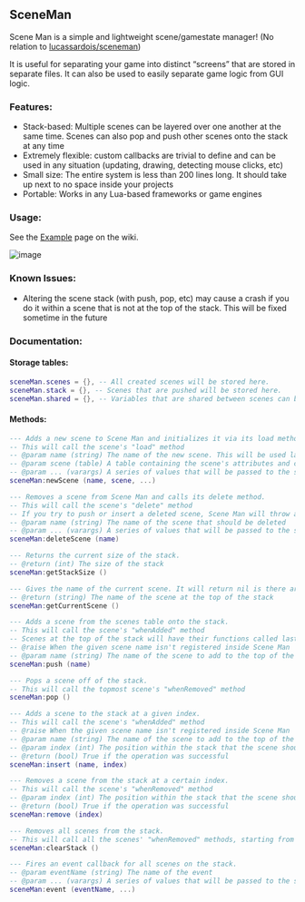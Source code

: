 ## SceneMan

Scene Man is a simple and lightweight scene/gamestate manager! (No relation to [lucassardois/sceneman](https://github.com/lucassardois/sceneman))

It is useful for separating your game into distinct “screens” that are stored in separate files. It can also be used to easily separate game logic from GUI logic.

### Features:

*   Stack-based: Multiple scenes can be layered over one another at the same time. Scenes can also pop and push other scenes onto the stack at any time
*   Extremely flexible: custom callbacks are trivial to define and can be used in any situation (updating, drawing, detecting mouse clicks, etc)
*   Small size: The entire system is less than 200 lines long. It should take up next to no space inside your projects
*   Portable: Works in any Lua-based frameworks or game engines

### Usage:

See the [Example](https://github.com/KINGTUT10101/SceneMan/wiki/Example) page on the wiki.

![image](https://github.com/KINGTUT10101/SceneMan/assets/45105509/4df08b3f-3235-4a5d-91ca-5073b5924a50)

### Known Issues:

*   Altering the scene stack (with push, pop, etc) may cause a crash if you do it within a scene that is not at the top of the stack. This will be fixed sometime in the future

### Documentation:

#### Storage tables:

```lua
sceneMan.scenes = {}, -- All created scenes will be stored here.
sceneMan.stack = {}, -- Scenes that are pushed will be stored here.
sceneMan.shared = {}, -- Variables that are shared between scenes can be stored here
```

#### Methods:

```lua
--- Adds a new scene to Scene Man and initializes it via its load method.
-- This will call the scene's "load" method
-- @param name (string) The name of the new scene. This will be used later to push, insert, and remove this scene from the stack
-- @param scene (table) A table containing the scene's attributes and callback functions
-- @param ... (varargs) A series of values that will be passed to the scene's "load" callback
sceneMan:newScene (name, scene, ...)

--- Removes a scene from Scene Man and calls its delete method.
-- This will call the scene's "delete" method
-- If you try to push or insert a deleted scene, Scene Man will throw an error!
-- @param name (string) The name of the scene that should be deleted
-- @param ... (varargs) A series of values that will be passed to the scene's "delete" callback
sceneMan:deleteScene (name)

--- Returns the current size of the stack.
-- @return (int) The size of the stack
sceneMan:getStackSize ()

--- Gives the name of the current scene. It will return nil is there are no scenes on the stack.
-- @return (string) The name of the scene at the top of the stack
sceneMan:getCurrentScene ()

--- Adds a scene from the scenes table onto the stack.
-- This will call the scene's "whenAdded" method
-- Scenes at the top of the stack will have their functions called last
-- @raise When the given scene name isn't registered inside Scene Man
-- @param name (string) The name of the scene to add to the top of the stack
sceneMan:push (name)

--- Pops a scene off of the stack.
-- This will call the topmost scene's "whenRemoved" method
sceneMan:pop ()

--- Adds a scene to the stack at a given index.
-- This will call the scene's "whenAdded" method
-- @raise When the given scene name isn't registered inside Scene Man
-- @param name (string) The name of the scene to add to the top of the stack
-- @param index (int) The position within the stack that the scene should be inserted at
-- @return (bool) True if the operation was successful
sceneMan:insert (name, index)

--- Removes a scene from the stack at a certain index.
-- This will call the scene's "whenRemoved" method
-- @param index (int) The position within the stack that the scene should be removed at
-- @return (bool) True if the operation was successful
sceneMan:remove (index)

--- Removes all scenes from the stack.
-- This will call all the scenes' "whenRemoved" methods, starting from the topmost scene
sceneMan:clearStack ()

--- Fires an event callback for all scenes on the stack.
-- @param eventName (string) The name of the event
-- @param ... (varargs) A series of values that will be passed to the scenes' event callbacks
sceneMan:event (eventName, ...)
```
